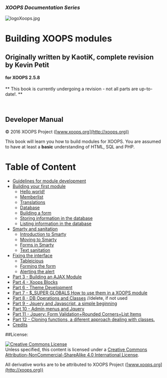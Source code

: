 ### _XOOPS Documentation Series_
![logoXoops.jpg](assets/logoXoops.jpg)

# Building XOOPS modules
## Originally written by KaotiK, complete revision by Kevin Petit
#### for XOOPS 2.5.8

** This book is currently undergoing a revision - not all parts are up-to-date!. **

<br>
            
## Developer Manual

© 2016 XOOPS Project ([www.xoops.org](http://xoops.org))   


This book will learn you how to build modules for XOOPS. 
You are assumed to have at least a **basic** understanding of HTML, SQL and PHP.

# Table of Content

* [Guidelines for module development](book/guidelines/guidelines.md)
* [Building your first module](book/building_a_simple_module/introduction.md)
    * [Hello world!](book/building_a_simple_module/helloworld.md)
    * [Memberlist](book/building_a_simple_module/memberlist.md)
    * [Translations](book/building_a_simple_module/translations.md)
    * [Database](book/building_a_simple_module/database.md)
    * [Building a form](book/building_a_simple_module/buildingform.md)
    * [Storing information in the database](book/building_a_simple_module/saving_to_database.md)
    * [Listing information in the database](book/building_a_simple_module/listing_database.md)
* [Smarty and sanitation](book/smarty_sanitation/introduction.md)
    * [Introduction to Smarty](book/smarty_sanitation/smarty.md)
    * [Moving to Smarty](book/smarty_sanitation/movingtosmarty.md)
    * [Forms in Smarty](book/smarty_sanitation/formsinsmarty.md)
    * [Text sanitation](book/smarty_sanitation/textsanitation.md)
* [Fixing the interface](book/fixing_the_interface/introduction.md)
    * [Tableicious](book/fixing_the_interface/tableicious.md)
    * [Forming the form](book/fixing_the_interface/formingtheform.md)
    * [Alerting the alert](book/fixing_the_interface/alertingthealert.md)
* [Part 3 - Building an AJAX Module](book/3.md)
* [Part 4 - Xoops Blocks](book/4.md)
* [Part 6 - Theme Development](book/6.md)
* [Part 7 - $_SUPER GLOBALS How to use them in a XOOPS module](book/7.md)
* [Part 8 - DB Operations and Classes](book/8.md) //delete, if not used
* [Part 9 - Jquery and Javascript, a simple beginning](book/9.md)
* [Part 10 - Admin menus and Jquery](book/10.md)
* [Part 11 - Jquery: Form Validation+Rounded Corners+List Items](book/11.md)
* [Part 12 - Cloning functions, a diferent approach dealing with classes.](book/12.md) 
* [Credits](book/13.md) 

##License:

<a rel="license" href="http://creativecommons.org/licenses/by-nc-sa/4.0/"><img alt="Creative Commons License" style="border-width:0" src="https://i.creativecommons.org/l/by-nc-sa/4.0/88x31.png" /></a><br />Unless specified, this content is licensed under a <a rel="license" href="http://creativecommons.org/licenses/by-nc-sa/4.0/">Creative Commons Attribution-NonCommercial-ShareAlike 4.0 International License</a>.

All derivative works are to be attributed to XOOPS Project ([www.xoops.org](http://xoops.org))